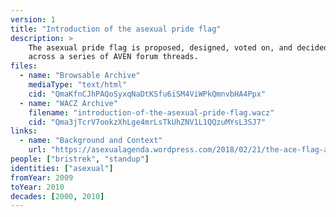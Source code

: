 ```yaml
---
version: 1
title: "Introduction of the asexual pride flag"
description: >
    The asexual pride flag is proposed, designed, voted on, and decided on
    across a series of AVEN forum threads.
files:
  - name: "Browsable Archive"
    mediaType: "text/html"
    cid: "QmaKfnCJhPAQoSyxqNaDtKSfu6iSM4ViWPkQmnvbHA4Ppx"
  - name: "WACZ Archive"
    filename: "introduction-of-the-asexual-pride-flag.wacz"
    cid: "Qma3jTcrV7ookzXhLge4mrLsTkUhZNV1L1QQzuMYsL3SJ7"
links:
  - name: "Background and Context"
    url: "https://asexualagenda.wordpress.com/2018/02/21/the-ace-flag-a-history-and-celebration/"
people: ["bristrek", "standup"]
identities: ["asexual"]
fromYear: 2009
toYear: 2010
decades: [2000, 2010]
---
```

